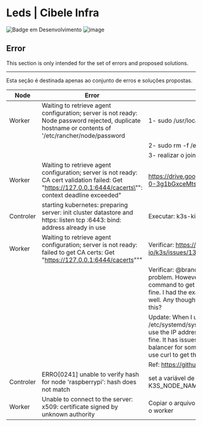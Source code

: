 # Leds | Cibele Infra
  
![Badge em Desenvolvimento](https://img.shields.io/static/v1?label=STATUS&message=EM%20DESENVOLVIMENTO&color=GREEN&style=for-the-badge) 
![image](https://img.shields.io/badge/kubernetes-326ce5.svg?&style=for-the-badge&logo=kubernetes&logoColor=white)

## Error

This section is only intended for the set of errors and proposed solutions.

<hr/>

Esta seção é destinada apenas ao conjunto de erros e soluções propostas.

| Node | Error                                                                                                                                                        | Solution                                                                                                                                                                                                                                                  |
|------|--------------------------------------------------------------------------------------------------------------------------------------------------------------|-----------------------------------------------------------------------------------------------------------------------------------------------------------------------------------------------------------------------------------------------------------|
| Worker   | Waiting to retrieve agent configuration; server is not ready: Node password rejected, duplicate hostname or contents of '/etc/rancher/node/password          | 1- sudo /usr/local/bin/k3s-agent-uninstall.sh                                                                                                                                                                                                             |
|      |                                                                                                                                                              | 2- sudo rm -f /etc/rancher/node/password                                                                                                                                                                                                                  |
|      |                                                                                                                                                              | 3- realizar o join novamente                                                                                                                                                                                                                              |
| Worker    | Waiting to retrieve agent configuration; server is not ready: CA cert validation failed: Get \"https://127.0.0.1:6444/cacerts\"": context deadline exceeded" | https://drive.google.com/file/d/1gqQSd9c02m4-0-3g1bGxceMtsSxWf_Z-/view?usp=sharing                                                                                                                                                                                                                                                                                                                                                                                                                  |
| Controler    | starting kubernetes: preparing server: init cluster datastore and https: listen tcp :6443: bind: address already in use                                      | Executar: k3s-killall.sh                                                                                                                                                                                                                                  |
| Worker   | Waiting to retrieve agent configuration; server is not ready: failed to get CA certs: Get "https://127.0.0.1:6444/cacerts"""                                 | Verificar: https://github.com/k3s-io/k3s/issues/1395                                                                                                                                                                                                      |
|      |                                                                                                                                                              | Verificar: @brandond, I'm having the exact same problem. However, when running the curl command to get the cacerts, it works perfectly fine. I had the exact same problem with RKE2 as well. Any thoughts as to what could be causing this?               |
|      |                                                                                                                                                              | Update: When I update /etc/systemd/system/k3s-agent.service.env to use the IP address of the manager node, it works fine. It has issues going through the load balancer for some reason but works fine when I use curl to get the cacerts from that node. |
|      |                                                                                                                                                              | Ref: https://github.com/k3s-io/k3s/issues/2852                                                                                                                                                                                                            | 
| Controler    | ERRO[0241] unable to verify hash for node 'raspberrypi': hash does not match                                                                                 | set a variável de ambiente K3S_NODE_NAME=master                                                                                                 |
| Worker   | Unable to connect to the server: x509: certificate signed by unknown authority                                                                               | Copiar o arquivo de configuração do master para o worker                                                                                                                                                                                                  |